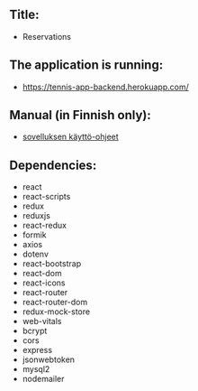 ## Title:

- Reservations

## The application is running:

- https://tennis-app-backend.herokuapp.com/

## Manual (in Finnish only):

- [sovelluksen käyttö-ohjeet](sovelluksen_kaytto-ohjeet.md)

## Dependencies:

- react
- react-scripts
- redux
- reduxjs
- react-redux
- formik
- axios
- dotenv
- react-bootstrap
- react-dom
- react-icons
- react-router
- react-router-dom
- redux-mock-store
- web-vitals
- bcrypt
- cors
- express
- jsonwebtoken
- mysql2
- nodemailer
